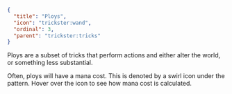 ```json
{
  "title": "Ploys",
  "icon": "trickster:wand",
  "ordinal": 3,
  "parent": "trickster:tricks"
}
```

Ploys are a subset of tricks that perform actions and either alter the world, or something less substantial.


Often, ploys will have a mana cost. This is denoted by a swirl icon under the pattern.
Hover over the icon to see how mana cost is calculated.